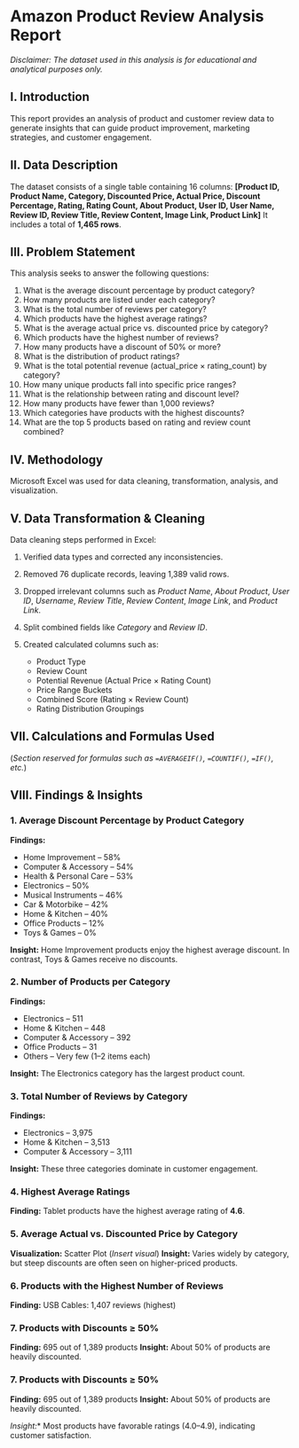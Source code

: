 # Amazon Product Review Analysis Report
*Disclaimer: The dataset used in this analysis is for educational and analytical purposes only.*

## I. Introduction
This report provides an analysis of product and customer review data to generate insights that can guide product improvement, marketing strategies, and customer engagement.

## II. Data Description
The dataset consists of a single table containing 16 columns:
**\[Product ID, Product Name, Category, Discounted Price, Actual Price, Discount Percentage, Rating, Rating Count, About Product, User ID, User Name, Review ID, Review Title, Review Content, Image Link, Product Link]**
It includes a total of **1,465 rows**.

## III. Problem Statement
This analysis seeks to answer the following questions:
1. What is the average discount percentage by product category?
2. How many products are listed under each category?
3. What is the total number of reviews per category?
4. Which products have the highest average ratings?
5. What is the average actual price vs. discounted price by category?
6. Which products have the highest number of reviews?
7. How many products have a discount of 50% or more?
8. What is the distribution of product ratings?
9. What is the total potential revenue (actual\_price × rating\_count) by category?
10. How many unique products fall into specific price ranges?
11. What is the relationship between rating and discount level?
12. How many products have fewer than 1,000 reviews?
13. Which categories have products with the highest discounts?
14. What are the top 5 products based on rating and review count combined?

## IV. Methodology
Microsoft Excel was used for data cleaning, transformation, analysis, and visualization.

## V. Data Transformation & Cleaning
Data cleaning steps performed in Excel:
1. Verified data types and corrected any inconsistencies.
2. Removed 76 duplicate records, leaving 1,389 valid rows.
3. Dropped irrelevant columns such as *Product Name*, *About Product*, *User ID*, *Username*, *Review Title*, *Review Content*, *Image Link*, and *Product Link*.
4. Split combined fields like *Category* and *Review ID*.
5. Created calculated columns such as:

   * Product Type
   * Review Count
   * Potential Revenue (Actual Price × Rating Count)
   * Price Range Buckets
   * Combined Score (Rating × Review Count)
   * Rating Distribution Groupings

## VII. Calculations and Formulas Used

(*Section reserved for formulas such as `=AVERAGEIF()`, `=COUNTIF()`, `=IF()`, etc.*)

## VIII. Findings & Insights

### 1. Average Discount Percentage by Product Category

**Findings:**
* Home Improvement – 58%
* Computer & Accessory – 54%
* Health & Personal Care – 53%
* Electronics – 50%
* Musical Instruments – 46%
* Car & Motorbike – 42%
* Home & Kitchen – 40%
* Office Products – 12%
* Toys & Games – 0%

**Insight:**
Home Improvement products enjoy the highest average discount. In contrast, Toys & Games receive no discounts.

### 2. Number of Products per Category

**Findings:**
* Electronics – 511
* Home & Kitchen – 448
* Computer & Accessory – 392
* Office Products – 31
* Others – Very few (1–2 items each)

**Insight:**
The Electronics category has the largest product count.

### 3. Total Number of Reviews by Category

**Findings:**
* Electronics – 3,975
* Home & Kitchen – 3,513
* Computer & Accessory – 3,111

**Insight:**
These three categories dominate in customer engagement.

### 4. Highest Average Ratings

**Finding:**
Tablet products have the highest average rating of **4.6**.

### 5. Average Actual vs. Discounted Price by Category

**Visualization:** Scatter Plot
(*Insert visual*)
**Insight:**
Varies widely by category, but steep discounts are often seen on higher-priced products.

### 6. Products with the Highest Number of Reviews

**Finding:**
USB Cables: 1,407 reviews (highest)

### 7. Products with Discounts ≥ 50%

**Finding:**
695 out of 1,389 products
**Insight:**
About 50% of products are heavily discounted.

### 7. Products with Discounts ≥ 50%

**Finding:**
695 out of 1,389 products
**Insight:**
About 50% of products are heavily discounted.

*Insight:**
Most products have favorable ratings (4.0–4.9), indicating customer satisfaction.
